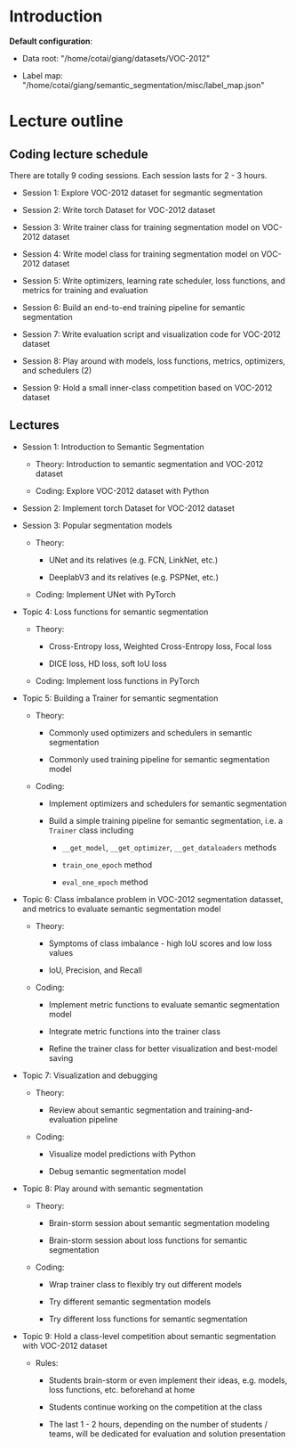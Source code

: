 # Introduction

**Default configuration**:

* Data root: "/home/cotai/giang/datasets/VOC-2012"

* Label map: "/home/cotai/giang/semantic_segmentation/misc/label_map.json"

# Lecture outline

## Coding lecture schedule

There are totally 9 coding sessions. Each session lasts for 2 - 3 hours.

* Session 1: Explore VOC-2012 dataset for segmantic segmentation

* Session 2: Write torch Dataset for VOC-2012 dataset

* Session 3: Write trainer class for training segmentation model on VOC-2012 dataset

* Session 4: Write model class for training segmentation model on VOC-2012 dataset

* Session 5: Write optimizers, learning rate scheduler, loss functions, and metrics for training and evaluation

* Session 6: Build an end-to-end training pipeline for semantic segmentation

* Session 7: Write evaluation script and visualization code for VOC-2012 dataset

* Session 8: Play around with models, loss functions, metrics, optimizers, and schedulers (2)

* Session 9: Hold a small inner-class competition based on VOC-2012 dataset

## Lectures

* Session 1: Introduction to Semantic Segmentation

    * Theory: Introduction to  semantic segmentation and VOC-2012 dataset
    
    * Coding: Explore VOC-2012 dataset with Python

* Session 2: Implement torch Dataset for VOC-2012 dataset

* Session 3: Popular segmentation models
    
    * Theory: 
        
        * UNet and its relatives (e.g. FCN, LinkNet, etc.)
        
        * DeeplabV3 and its relatives (e.g. PSPNet, etc.)
    
    * Coding: Implement UNet with PyTorch

* Topic 4: Loss functions for semantic segmentation

    * Theory: 
        
        * Cross-Entropy loss, Weighted Cross-Entropy loss, Focal loss
        
        * DICE loss, HD loss, soft IoU loss
    
    * Coding: Implement loss functions in PyTorch

* Topic 5: Building a Trainer for semantic segmentation

    * Theory: 
        
        * Commonly used optimizers and schedulers in semantic segmentation
        
        * Commonly used training pipeline for semantic segmentation model
    
    * Coding: 
        
        * Implement optimizers and schedulers for semantic segmentation
        
        * Build a simple training pipeline for semantic segmentation, i.e. a `Trainer` class including
        
            * `__get_model`, `__get_optimizer`, `__get_dataloaders` methods
        
            * `train_one_epoch` method
            
            * `eval_one_epoch` method

* Topic 6: Class imbalance problem in VOC-2012 segmentation datasset, and metrics to evaluate semantic segmentation model
    
    * Theory:
        
        * Symptoms of class imbalance - high IoU scores and low loss values
        
        * IoU, Precision, and Recall
    
    * Coding:
        
        * Implement metric functions to evaluate semantic segmentation model
        
        * Integrate metric functions into the trainer class
        
        * Refine the trainer class for better visualization and best-model saving

* Topic 7: Visualization and debugging
    
    * Theory:
        
        * Review about semantic segmentation and training-and-evaluation pipeline
    
    * Coding:
        
        * Visualize model predictions with Python
        
        * Debug semantic segmentation model

* Topic 8: Play around with semantic segmentation
    
    * Theory:
        
        * Brain-storm session about semantic segmentation modeling
        
        * Brain-storm session about loss functions for semantic segmentation
    
    * Coding:
        
        * Wrap trainer class to flexibly try out different models
        
        * Try different semantic segmentation models
        
        * Try different loss functions for semantic segmentation

* Topic 9: Hold a class-level competition about semantic segmentation with VOC-2012 dataset
    
    * Rules:
        
        * Students brain-storm or even implement their ideas, e.g. models, loss functions, etc. beforehand at home
        
        * Students continue working on the competition at the class
        
        * The last 1 - 2 hours, depending on the number of students / teams, will be dedicated for evaluation and solution presentation